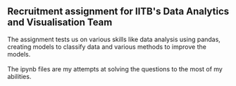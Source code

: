 <h2>Recruitment assignment for IITB's Data Analytics and Visualisation Team</h2>
The assignment tests us on various skills like data analysis using pandas, creating models to classify data and various methods to improve the models. <br><br>
The ipynb files are my attempts at solving the questions to the most of my abilities. 
